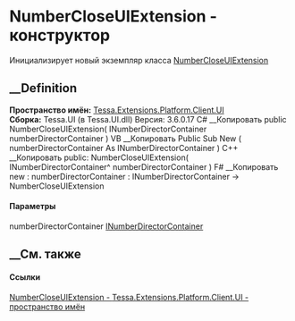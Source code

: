 # NumberCloseUIExtension - конструктор
Инициализирует новый экземпляр класса
[NumberCloseUIExtension](T_Tessa_Extensions_Platform_Client_UI_NumberCloseUIExtension.htm)
##  __Definition
 **Пространство имён:**
[Tessa.Extensions.Platform.Client.UI](N_Tessa_Extensions_Platform_Client_UI.htm)  
 **Сборка:** Tessa.UI (в Tessa.UI.dll) Версия: 3.6.0.17
C# __Копировать
     public NumberCloseUIExtension(
    	INumberDirectorContainer numberDirectorContainer
    )
VB __Копировать
     Public Sub New ( 
    	numberDirectorContainer As INumberDirectorContainer
    )
C++ __Копировать
     public:
    NumberCloseUIExtension(
    	INumberDirectorContainer^ numberDirectorContainer
    )
F# __Копировать
     new : 
            numberDirectorContainer : INumberDirectorContainer -> NumberCloseUIExtension
#### Параметры
numberDirectorContainer
[INumberDirectorContainer](T_Tessa_Cards_Numbers_INumberDirectorContainer.htm)
## __См. также
#### Ссылки
[NumberCloseUIExtension -
](T_Tessa_Extensions_Platform_Client_UI_NumberCloseUIExtension.htm)
[Tessa.Extensions.Platform.Client.UI - пространство
имён](N_Tessa_Extensions_Platform_Client_UI.htm)
